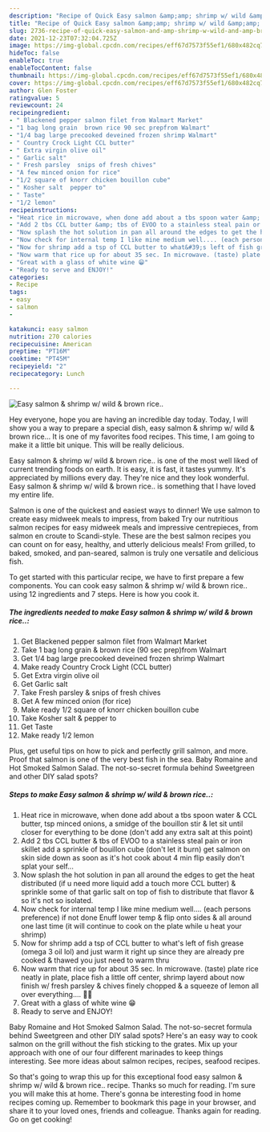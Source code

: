 ```yaml
---
description: "Recipe of Quick Easy salmon &amp;amp; shrimp w/ wild &amp;amp; brown rice.."
title: "Recipe of Quick Easy salmon &amp;amp; shrimp w/ wild &amp;amp; brown rice.."
slug: 2736-recipe-of-quick-easy-salmon-and-amp-shrimp-w-wild-and-amp-brown-rice
date: 2021-12-23T07:32:04.725Z
image: https://img-global.cpcdn.com/recipes/eff67d7573f55ef1/680x482cq70/easy-salmon-shrimp-w-wild-brown-rice-recipe-main-photo.jpg
hideToc: false
enableToc: true
enableTocContent: false
thumbnail: https://img-global.cpcdn.com/recipes/eff67d7573f55ef1/680x482cq70/easy-salmon-shrimp-w-wild-brown-rice-recipe-main-photo.jpg
cover: https://img-global.cpcdn.com/recipes/eff67d7573f55ef1/680x482cq70/easy-salmon-shrimp-w-wild-brown-rice-recipe-main-photo.jpg
author: Glen Foster
ratingvalue: 5
reviewcount: 24
recipeingredient:
- " Blackened pepper salmon filet from Walmart Market"
- "1 bag long grain  brown rice 90 sec prepfrom Walmart"
- "1/4 bag large precooked deveined frozen shrimp Walmart"
- " Country Crock Light CCL butter"
- " Extra virgin olive oil"
- " Garlic salt"
- " Fresh parsley  snips of fresh chives"
- "A few minced onion for rice"
- "1/2 square of knorr chicken bouillon cube"
- " Kosher salt  pepper to"
- " Taste"
- "1/2 lemon"
recipeinstructions:
- "Heat rice in microwave, when done add about a tbs spoon water &amp; CCL butter, tsp minced onions, a smidge of the bouillon stir &amp; let sit until closer for everything to be done (don&#39;t add any extra salt at this point)"
- "Add 2 tbs CCL butter &amp; tbs of EVOO to a stainless steal pain or iron skillet add a sprinkle of bouillon cube (don&#39;t let it burn) get salmon on skin side down as soon as it&#39;s hot cook about 4 min flip easily don&#39;t splat your self..."
- "Now splash the hot solution in pan all around the edges to get the heat distributed (if u need more liquid add a touch more CCL butter) &amp; sprinkle some of that garlic salt on top of fish to distribute that flavor &amp; so it&#39;s not so isolated."
- "Now check for internal temp I like mine medium well.... (each persons preference) if not done Enuff lower temp &amp; flip onto sides &amp; all around one last time (it will continue to cook on the plate while u heat your shrimp)"
- "Now for shrimp add a tsp of CCL butter to what&#39;s left of fish grease (omega 3 oil lol) and just warm it right up since they are already pre cooked &amp; thawed you just need to warm thru"
- "Now warm that rice up for about 35 sec. In microwave. (taste) plate rice neatly in plate, place fish a little off center, shrimp layerd about now finish w/ fresh parsley &amp; chives finely chopped &amp; a squeeze of lemon all over everything.... 🍴🍾"
- "Great with a glass of white wine 😁"
- "Ready to serve and ENJOY!"
categories:
- Recipe
tags:
- easy
- salmon
- 

katakunci: easy salmon  
nutrition: 270 calories
recipecuisine: American
preptime: "PT16M"
cooktime: "PT45M"
recipeyield: "2"
recipecategory: Lunch

---
```



![Easy salmon &amp; shrimp w/ wild &amp; brown rice..](https://img-global.cpcdn.com/recipes/eff67d7573f55ef1/680x482cq70/easy-salmon-shrimp-w-wild-brown-rice-recipe-main-photo.jpg)

Hey everyone, hope you are having an incredible day today. Today, I will show you a way to prepare a special dish, easy salmon &amp; shrimp w/ wild &amp; brown rice... It is one of my favorites food recipes. This time, I am going to make it a little bit unique. This will be really delicious.

Easy salmon &amp; shrimp w/ wild &amp; brown rice.. is one of the most well liked of current trending foods on earth. It is easy, it is fast, it tastes yummy. It's appreciated by millions every day. They're nice and they look wonderful. Easy salmon &amp; shrimp w/ wild &amp; brown rice.. is something that I have loved my entire life.

Salmon is one of the quickest and easiest ways to dinner! We use salmon to create easy midweek meals to impress, from baked Try our nutritious salmon recipes for easy midweek meals and impressive centrepieces, from salmon en croute to Scandi-style. These are the best salmon recipes you can count on for easy, healthy, and utterly delicious meals! From grilled, to baked, smoked, and pan-seared, salmon is truly one versatile and delicious fish.


To get started with this particular recipe, we have to first prepare a few components. You can cook easy salmon &amp; shrimp w/ wild &amp; brown rice.. using 12 ingredients and 7 steps. Here is how you cook it.

<!--inarticleads1-->

##### The ingredients needed to make Easy salmon &amp; shrimp w/ wild &amp; brown rice..:

1. Get  Blackened pepper salmon filet from Walmart Market
1. Take 1 bag long grain &amp; brown rice (90 sec prep)from Walmart
1. Get 1/4 bag large precooked deveined frozen shrimp Walmart
1. Make ready  Country Crock Light (CCL butter)
1. Get  Extra virgin olive oil
1. Get  Garlic salt
1. Take  Fresh parsley &amp; snips of fresh chives
1. Get A few minced onion (for rice)
1. Make ready 1/2 square of knorr chicken bouillon cube
1. Take  Kosher salt &amp; pepper to
1. Get  Taste
1. Make ready 1/2 lemon


Plus, get useful tips on how to pick and perfectly grill salmon, and more. Proof that salmon is one of the very best fish in the sea. Baby Romaine and Hot Smoked Salmon Salad. The not-so-secret formula behind Sweetgreen and other DIY salad spots? 

<!--inarticleads2-->

##### Steps to make Easy salmon &amp; shrimp w/ wild &amp; brown rice..:

1. Heat rice in microwave, when done add about a tbs spoon water &amp; CCL butter, tsp minced onions, a smidge of the bouillon stir &amp; let sit until closer for everything to be done (don&#39;t add any extra salt at this point)
1. Add 2 tbs CCL butter &amp; tbs of EVOO to a stainless steal pain or iron skillet add a sprinkle of bouillon cube (don&#39;t let it burn) get salmon on skin side down as soon as it&#39;s hot cook about 4 min flip easily don&#39;t splat your self...
1. Now splash the hot solution in pan all around the edges to get the heat distributed (if u need more liquid add a touch more CCL butter) &amp; sprinkle some of that garlic salt on top of fish to distribute that flavor &amp; so it&#39;s not so isolated.
1. Now check for internal temp I like mine medium well.... (each persons preference) if not done Enuff lower temp &amp; flip onto sides &amp; all around one last time (it will continue to cook on the plate while u heat your shrimp)
1. Now for shrimp add a tsp of CCL butter to what&#39;s left of fish grease (omega 3 oil lol) and just warm it right up since they are already pre cooked &amp; thawed you just need to warm thru
1. Now warm that rice up for about 35 sec. In microwave. (taste) plate rice neatly in plate, place fish a little off center, shrimp layerd about now finish w/ fresh parsley &amp; chives finely chopped &amp; a squeeze of lemon all over everything.... 🍴🍾
1. Great with a glass of white wine 😁
1. Ready to serve and ENJOY!

Baby Romaine and Hot Smoked Salmon Salad. The not-so-secret formula behind Sweetgreen and other DIY salad spots? Here&#39;s an easy way to cook salmon on the grill without the fish sticking to the grates. Mix up your approach with one of our four different marinades to keep things interesting. See more ideas about salmon recipes, recipes, seafood recipes. 

So that's going to wrap this up for this exceptional food easy salmon &amp; shrimp w/ wild &amp; brown rice.. recipe. Thanks so much for reading. I'm sure you will make this at home. There's gonna be interesting food in home recipes coming up. Remember to bookmark this page in your browser, and share it to your loved ones, friends and colleague. Thanks again for reading. Go on get cooking!
